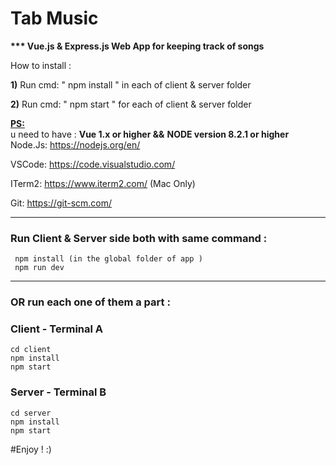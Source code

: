 # Tab Music
<b> *** Vue.js &amp; Express.js Web App for keeping track of songs</b>

How to install :

<b>1)</b> Run cmd: " npm install " in each of client & server folder <br>

<b>2)</b> Run cmd: " npm start " for each of client & server folder <br>

<b><u>PS:</u></b><br>
u need to have : **Vue 1.x or higher &&** **NODE version 8.2.1 or higher** 
Node.Js: https://nodejs.org/en/

VSCode: https://code.visualstudio.com/

ITerm2: https://www.iterm2.com/ (Mac Only)

Git: https://git-scm.com/

****************************************************************************
### Run Client & Server side both with same command :
```
 npm install (in the global folder of app )
 npm run dev
```

****************************************************************************
### OR run each one of them a part : <br>
### Client - Terminal A
```
cd client
npm install
npm start
```

### Server - Terminal B
```
cd server
npm install
npm start
```

#Enjoy ! :)
